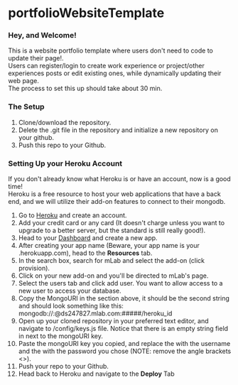 # portfolioWebsiteTemplate
<h3>Hey, and Welcome!</h3>
<p>
This is a website portfolio template where users don't need to code to update their page!. <br>
Users can register/login to create work experience or project/other experiences posts or edit existing ones, while dynamically updating their web page.<br>
The process to set this up should take about 30 min.
</p>

<h3>The Setup</h3>
<ol>
<li>Clone/download the repository.</li>
<li>Delete the .git file in the repository and initialize a new repository on your github.</li>
<li>Push this repo to your Github.</li>
</ol>

<h3>Setting Up your Heroku Account</h3>
<p>
If you don't already know what Heroku is or have an account, now is a good time!<br>
Heroku is a free resource to host your web applications that have a back end, and we will utilize their add-on features to connect to their mongodb.
</p>

<ol>
<li>Go to <a href="https://signup.heroku.com/">Heroku</a> and create an account.</li>
<li>Add your credit card or any card (It doesn't charge unless you want to upgrade to a better server, but the standard is still really good!).</li>
<li>Head to your <a href="https://dashboard.heroku.com/apps">Dashboard</a> and create a new app.</li>
<li>After creating your app name (Beware, your app name is your <app name>.herokuapp.com), head to the <strong>Resources</strong> tab.</li>
<li>In the search box, search for mLab and select the add-on (click provision).</li>
<li>Click on your new add-on and you'll be directed to mLab's page.</li>
<li>Select the users tab and click add user. You want to allow access to a new user to access your database.</li>
<li>Copy the MongoURI in the section above, it should be the second string and should look something like this: mongodb://<dbuser>:<dbpassword>@ds247827.mlab.com:#####/heroku_id</li>
<li>Open up your cloned repository in your  preferred text editor, and navigate to /config/keys.js file. Notice that there is an empty string field in next to the mongoURI key.</li>
<li>Paste the mongoURI key you copied, and replace the <dbuser> with the username and the <dbpassword> with the password you chose (NOTE: remove the angle brackets <>).</li>
<li>Push your repo to your Github.</li>
  <li>Head back to Heroku and navigate to the <strong>Deploy</strong> Tab

